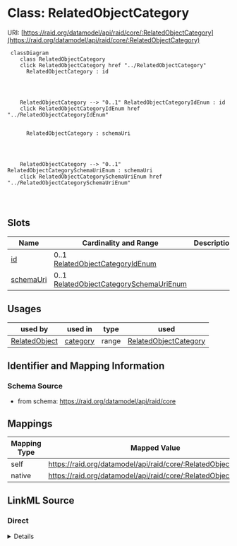

# Class: RelatedObjectCategory



URI: [https://raid.org/datamodel/api/raid/core/:RelatedObjectCategory](https://raid.org/datamodel/api/raid/core/:RelatedObjectCategory)






```mermaid
 classDiagram
    class RelatedObjectCategory
    click RelatedObjectCategory href "../RelatedObjectCategory"
      RelatedObjectCategory : id
        
          
    
    
    RelatedObjectCategory --> "0..1" RelatedObjectCategoryIdEnum : id
    click RelatedObjectCategoryIdEnum href "../RelatedObjectCategoryIdEnum"

        
      RelatedObjectCategory : schemaUri
        
          
    
    
    RelatedObjectCategory --> "0..1" RelatedObjectCategorySchemaUriEnum : schemaUri
    click RelatedObjectCategorySchemaUriEnum href "../RelatedObjectCategorySchemaUriEnum"

        
      
```




<!-- no inheritance hierarchy -->


## Slots

| Name | Cardinality and Range | Description | Inheritance |
| ---  | --- | --- | --- |
| [id](../slots/id.md) | 0..1 <br/> [RelatedObjectCategoryIdEnum](../enums/RelatedObjectCategoryIdEnum.md) |  | direct |
| [schemaUri](../slots/schemaUri.md) | 0..1 <br/> [RelatedObjectCategorySchemaUriEnum](../enums/RelatedObjectCategorySchemaUriEnum.md) |  | direct |





## Usages

| used by | used in | type | used |
| ---  | --- | --- | --- |
| [RelatedObject](../classes/RelatedObject.md) | [category](../slots/category.md) | range | [RelatedObjectCategory](../classes/RelatedObjectCategory.md) |






## Identifier and Mapping Information







### Schema Source


* from schema: https://raid.org/datamodel/api/raid/core




## Mappings

| Mapping Type | Mapped Value |
| ---  | ---  |
| self | https://raid.org/datamodel/api/raid/core/:RelatedObjectCategory |
| native | https://raid.org/datamodel/api/raid/core/:RelatedObjectCategory |







## LinkML Source

<!-- TODO: investigate https://stackoverflow.com/questions/37606292/how-to-create-tabbed-code-blocks-in-mkdocs-or-sphinx -->

### Direct

<details>
```yaml
name: RelatedObjectCategory
from_schema: https://raid.org/datamodel/api/raid/core
attributes:
  id:
    name: id
    from_schema: https://raid.org/datamodel/api/raid/core
    domain_of:
    - ClosedRaid
    - Id
    - Contributor
    - Organisation
    - RelatedRaid
    - RelatedObject
    - AlternateIdentifier
    - Owner
    - RegistrationAgency
    - TitleType
    - DescriptionType
    - AccessType
    - ContributorPosition
    - ContributorRole
    - OrganisationRole
    - RelatedRaidType
    - RelatedObjectType
    - RelatedObjectCategory
    - Language
    - Subject
    - SpatialCoverage
    - TraditionalKnowledgeLabel
    range: RelatedObjectCategoryIdEnum
  schemaUri:
    name: schemaUri
    from_schema: https://raid.org/datamodel/api/raid/core
    domain_of:
    - Id
    - Contributor
    - Organisation
    - RelatedObject
    - Owner
    - RegistrationAgency
    - TitleType
    - DescriptionType
    - AccessType
    - ContributorPosition
    - ContributorRole
    - OrganisationRole
    - RelatedRaidType
    - RelatedObjectType
    - RelatedObjectCategory
    - Language
    - Subject
    - SpatialCoverage
    - TraditionalKnowledgeLabel
    range: RelatedObjectCategorySchemaUriEnum

```
</details>

### Induced

<details>
```yaml
name: RelatedObjectCategory
from_schema: https://raid.org/datamodel/api/raid/core
attributes:
  id:
    name: id
    from_schema: https://raid.org/datamodel/api/raid/core
    alias: id
    owner: RelatedObjectCategory
    domain_of:
    - ClosedRaid
    - Id
    - Contributor
    - Organisation
    - RelatedRaid
    - RelatedObject
    - AlternateIdentifier
    - Owner
    - RegistrationAgency
    - TitleType
    - DescriptionType
    - AccessType
    - ContributorPosition
    - ContributorRole
    - OrganisationRole
    - RelatedRaidType
    - RelatedObjectType
    - RelatedObjectCategory
    - Language
    - Subject
    - SpatialCoverage
    - TraditionalKnowledgeLabel
    range: RelatedObjectCategoryIdEnum
  schemaUri:
    name: schemaUri
    from_schema: https://raid.org/datamodel/api/raid/core
    alias: schemaUri
    owner: RelatedObjectCategory
    domain_of:
    - Id
    - Contributor
    - Organisation
    - RelatedObject
    - Owner
    - RegistrationAgency
    - TitleType
    - DescriptionType
    - AccessType
    - ContributorPosition
    - ContributorRole
    - OrganisationRole
    - RelatedRaidType
    - RelatedObjectType
    - RelatedObjectCategory
    - Language
    - Subject
    - SpatialCoverage
    - TraditionalKnowledgeLabel
    range: RelatedObjectCategorySchemaUriEnum

```
</details>